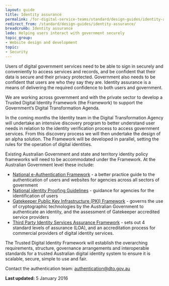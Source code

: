 ```yaml
---
layout: guide
title: Identity assurance
permalink: /for-digital-service-teams/standard/design-guides/identity-assurance/
redirect_from: /standard/design-guides/identity-assurance/
breadcrumb: Identity assurance
lede: Helping users interact with government securely
topic_group:
- Website design and development
topic:
- Security
---
```

Users of digital government services need to be able to sign in securely and conveniently to access services and records, and be confident that their data is secure and their privacy protected. Government also needs to be confident that users are who they say they are. Identity assurance is a means of delivering the required confidence to both users and government.

We are working across government and with the private sector to develop a Trusted Digital Identity Framework (the Framework) to support the Government’s Digital Transformation Agenda.

In the coming months the Identity team in the Digital Transformation Agency will undertake an intensive discovery program to better understand user needs in relation to the identity verification process to access government services. From this discovery process we will then undertake the design of an alpha solution. The Framework will be developed in parallel, setting the rules for the operation of digital identities.

Existing Australian Government and state and territory identity policy frameworks will need to be accommodated under the Framework. At the Australian Government level these include:

- [National e-Authentication Framework](/for-digital-service-teams/standard/design-guides/authentication-frameworks/national-e-authentication-framework/) - a better practice guide to the authentication of users and websites for agencies across all sectors of government
- [National identity Proofing Guidelines](https://www.ag.gov.au/RightsAndProtections/IdentitySecurity/Pages/Identity-security-guidelines-and-standards.aspx) - guidance for agencies for the identification of users
- [Gatekeeper Public Key Infrastructure (PKI) Framework](/for-digital-service-teams/standard/design-guides/authentication-frameworks/gatekeeper-public-key-infrastructure-framework/) - governs the use of cryptographic technologies by the Australian Government to authenticate an identity, and the assessment of Gatekeeper accredited service providers
- [Third Party Identity Services Assurance Framework](/for-digital-service-teams/standard/design-guides/authentication-frameworks/third-party-identity-services-assurance-framework/) - sets out 4 standard levels of assurance (LOA), and an accreditation process for commercial providers of digital identity services.

The Trusted Digital Identity Framework will establish the overarching requirements, structure, governance arrangements and interoperable standards for a trusted Australian digital identity system to ensure it is scalable, secure, simple to use and fair.

Contact the authentication team: [authentication@dto.gov.au](mailto:authentication@dto.gov.au)

**Last updated:** 5 January 2016
